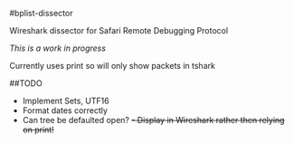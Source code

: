 #bplist-dissector

Wireshark dissector for Safari Remote Debugging Protocol

*This is a work in progress*

Currently uses print so will only show packets in tshark

##TODO

- Implement Sets, UTF16
- Format dates correctly
- Can tree be defaulted open?
~~- Display in Wireshark rather then relying on print!~~
